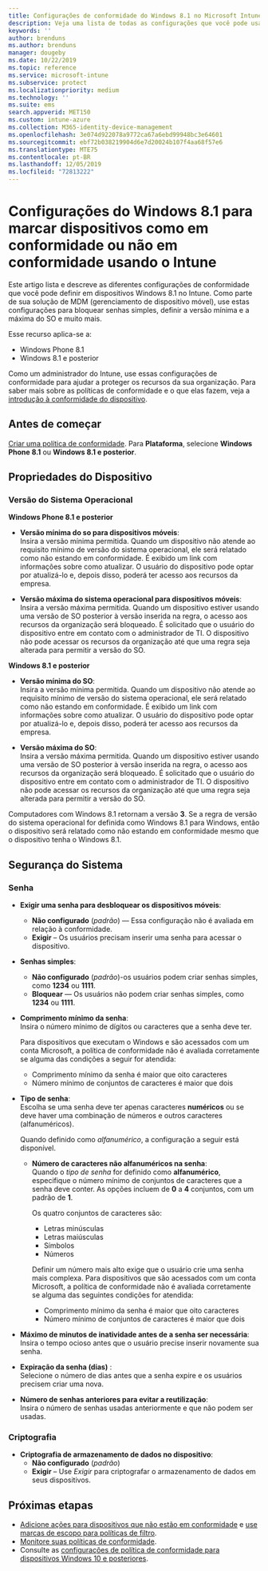 ```yaml
---
title: Configurações de conformidade do Windows 8.1 no Microsoft Intune – Azure | Microsoft Docs
description: Veja uma lista de todas as configurações que você pode usar ao definir a conformidade para seus dispositivos Windows 8.1 e Windows Phone 8.1 no Microsoft Intune. Verifique a conformidade no sistema de operacional mínimo e máximo, defina restrições de senha e comprimento, habilite a criptografia no armazenamento de dados e muito mais.
keywords: ''
author: brenduns
ms.author: brenduns
manager: dougeby
ms.date: 10/22/2019
ms.topic: reference
ms.service: microsoft-intune
ms.subservice: protect
ms.localizationpriority: medium
ms.technology: ''
ms.suite: ems
search.appverid: MET150
ms.custom: intune-azure
ms.collection: M365-identity-device-management
ms.openlocfilehash: 3e074d922078a9772ca67a6ebd99948bc3e64601
ms.sourcegitcommit: ebf72b038219904d6e7d20024b107f4aa68f57e6
ms.translationtype: MTE75
ms.contentlocale: pt-BR
ms.lasthandoff: 12/05/2019
ms.locfileid: "72813222"
---
```

# <a name="windows-81-settings-to-mark-devices-as-compliant-or-not-compliant-using-intune"></a>Configurações do Windows 8.1 para marcar dispositivos como em conformidade ou não em conformidade usando o Intune

Este artigo lista e descreve as diferentes configurações de conformidade que você pode definir em dispositivos Windows 8.1 no Intune. Como parte de sua solução de MDM (gerenciamento de dispositivo móvel), use estas configurações para bloquear senhas simples, definir a versão mínima e a máxima do SO e muito mais.

Esse recurso aplica-se a:

- Windows Phone 8.1
- Windows 8.1 e posterior

Como um administrador do Intune, use essas configurações de conformidade para ajudar a proteger os recursos da sua organização. Para saber mais sobre as políticas de conformidade e o que elas fazem, veja a [introdução à conformidade do dispositivo](device-compliance-get-started.md).

## <a name="before-you-begin"></a>Antes de começar

[Criar uma política de conformidade](create-compliance-policy.md#create-the-policy). Para **Plataforma**, selecione **Windows Phone 8.1** ou **Windows 8.1 e posterior**.

## <a name="device-properties"></a>Propriedades do Dispositivo

### <a name="operating-system-version"></a>Versão do Sistema Operacional

**Windows Phone 8.1 e posterior**
- **Versão mínima do so para dispositivos móveis**:  
  Insira a versão mínima permitida. Quando um dispositivo não atende ao requisito mínimo de versão do sistema operacional, ele será relatado como não estando em conformidade. É exibido um link com informações sobre como atualizar. O usuário do dispositivo pode optar por atualizá-lo e, depois disso, poderá ter acesso aos recursos da empresa.

- **Versão máxima do sistema operacional para dispositivos móveis**:  
  Insira a versão máxima permitida. Quando um dispositivo estiver usando uma versão de SO posterior à versão inserida na regra, o acesso aos recursos da organização será bloqueado. É solicitado que o usuário do dispositivo entre em contato com o administrador de TI. O dispositivo não pode acessar os recursos da organização até que uma regra seja alterada para permitir a versão do SO.

**Windows 8.1 e posterior**
- **Versão mínima do SO**:  
  Insira a versão mínima permitida. Quando um dispositivo não atende ao requisito mínimo de versão do sistema operacional, ele será relatado como não estando em conformidade. É exibido um link com informações sobre como atualizar. O usuário do dispositivo pode optar por atualizá-lo e, depois disso, poderá ter acesso aos recursos da empresa.

- **Versão máxima do SO**:  
  Insira a versão máxima permitida. Quando um dispositivo estiver usando uma versão de SO posterior à versão inserida na regra, o acesso aos recursos da organização será bloqueado. É solicitado que o usuário do dispositivo entre em contato com o administrador de TI. O dispositivo não pode acessar os recursos da organização até que uma regra seja alterada para permitir a versão do SO.

Computadores com Windows 8.1 retornam a versão **3**. Se a regra de versão do sistema operacional for definida como Windows 8.1 para Windows, então o dispositivo será relatado como não estando em conformidade mesmo que o dispositivo tenha o Windows 8.1.

## <a name="system-security"></a>Segurança do Sistema

### <a name="password"></a>Senha

- **Exigir uma senha para desbloquear os dispositivos móveis**:  
  - **Não configurado** (*padrão*) — Essa configuração não é avaliada em relação à conformidade.
  - **Exigir** – Os usuários precisam inserir uma senha para acessar o dispositivo.

- **Senhas simples**:  
  - **Não configurado** (*padrão*)-os usuários podem criar senhas simples, como **1234** ou **1111**.
  - **Bloquear** — Os usuários não podem criar senhas simples, como **1234** ou **1111**.  

- **Comprimento mínimo da senha**:  
  Insira o número mínimo de dígitos ou caracteres que a senha deve ter.

  Para dispositivos que executam o Windows e são acessados com um conta Microsoft, a política de conformidade não é avaliada corretamente se alguma das condições a seguir for atendida:  
  - Comprimento mínimo da senha é maior que oito caracteres
  - Número mínimo de conjuntos de caracteres é maior que dois

- **Tipo de senha**:  
  Escolha se uma senha deve ter apenas caracteres **numéricos** ou se deve haver uma combinação de números e outros caracteres (alfanuméricos).

  Quando definido como *alfanumérico*, a configuração a seguir está disponível.  

  - **Número de caracteres não alfanuméricos na senha**:  
    Quando o *tipo de senha* for definido como **alfanumérico**, especifique o número mínimo de conjuntos de caracteres que a senha deve conter. As opções incluem de **0** a **4** conjuntos, com um padrão de **1**.
    
    Os quatro conjuntos de caracteres são:
    - Letras minúsculas
    - Letras maiúsculas
    - Símbolos
    - Números

    Definir um número mais alto exige que o usuário crie uma senha mais complexa. Para dispositivos que são acessados com um conta Microsoft, a política de conformidade não é avaliada corretamente se alguma das seguintes condições for atendida:

    - Comprimento mínimo da senha é maior que oito caracteres
    - Número mínimo de conjuntos de caracteres é maior que dois

- **Máximo de minutos de inatividade antes de a senha ser necessária**:  
  Insira o tempo ocioso antes que o usuário precise inserir novamente sua senha.

- **Expiração da senha (dias)** :  
  Selecione o número de dias antes que a senha expire e os usuários precisem criar uma nova.

- **Número de senhas anteriores para evitar a reutilização**:  
  Insira o número de senhas usadas anteriormente e que não podem ser usadas.

### <a name="encryption"></a>Criptografia

- **Criptografia de armazenamento de dados no dispositivo**:  
  - **Não configurado** (*padrão*)
  - **Exigir** – Use *Exigir* para criptografar o armazenamento de dados em seus dispositivos.


<!-- not on phone   
- **Require encryption on mobile device**: **Require** the device to be encrypted to connect to data storage resources.
--> 

## <a name="next-steps"></a>Próximas etapas

- [Adicione ações para dispositivos que não estão em conformidade](actions-for-noncompliance.md) e [use marcas de escopo para políticas de filtro](../fundamentals/scope-tags.md).
- [Monitore suas políticas de conformidade](compliance-policy-monitor.md).
- Consulte as [configurações de política de conformidade para dispositivos Windows 10 e posteriores](compliance-policy-create-windows.md).